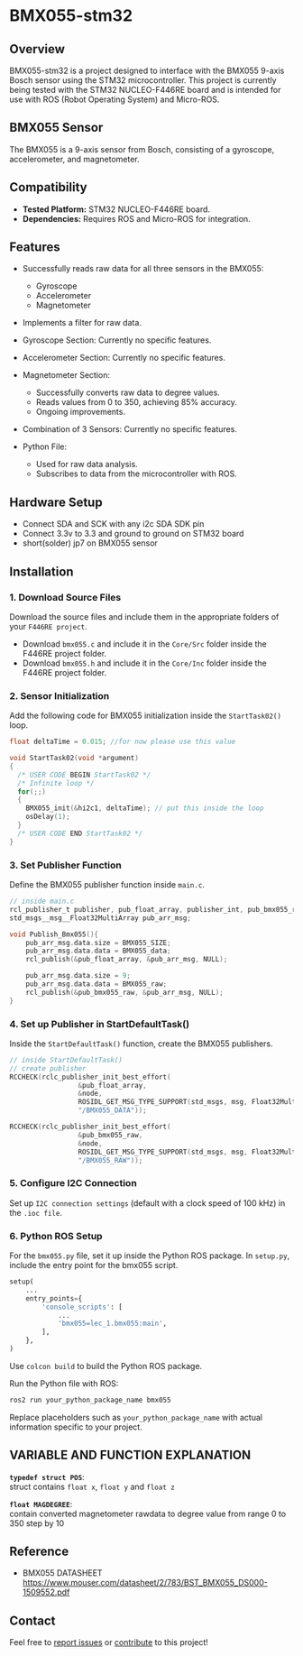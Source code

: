 # BMX055-stm32

## Overview

BMX055-stm32 is a project designed to interface with the BMX055 9-axis Bosch sensor using the STM32 microcontroller. This project is currently being tested with the STM32 NUCLEO-F446RE board and is intended for use with ROS (Robot Operating System) and Micro-ROS.

## BMX055 Sensor

The BMX055 is a 9-axis sensor from Bosch, consisting of a gyroscope, accelerometer, and magnetometer.

## Compatibility

- **Tested Platform:** STM32 NUCLEO-F446RE board.
- **Dependencies:** Requires ROS and Micro-ROS for integration.

## Features

- Successfully reads raw data for all three sensors in the BMX055:
  - Gyroscope
  - Accelerometer
  - Magnetometer

- Implements a filter for raw data.

- Gyroscope Section: Currently no specific features.

- Accelerometer Section: Currently no specific features.

- Magnetometer Section:
  - Successfully converts raw data to degree values.
  - Reads values from 0 to 350, achieving 85% accuracy.
  - Ongoing improvements.

- Combination of 3 Sensors: Currently no specific features.

- Python File:
  - Used for raw data analysis.
  - Subscribes to data from the microcontroller with ROS.

## Hardware Setup

- Connect SDA and SCK with any i2c SDA SDK pin
- Connect 3.3v to 3.3 and ground to ground on STM32 board
- short(solder) jp7 on BMX055 sensor


## Installation

### 1. Download Source Files

Download the source files and include them in the appropriate folders of your `F446RE project`.

- Download `bmx055.c` and include it in the `Core/Src` folder inside the F446RE project folder.
- Download `bmx055.h` and include it in the `Core/Inc` folder inside the F446RE project folder.

### 2. Sensor Initialization 

Add the following code for BMX055 initialization inside the `StartTask02()` loop.

```c
float deltaTime = 0.015; //for now please use this value

void StartTask02(void *argument)
{
  /* USER CODE BEGIN StartTask02 */
  /* Infinite loop */
  for(;;)
  {
    BMX055_init(&hi2c1, deltaTime); // put this inside the loop
    osDelay(1);
  }
  /* USER CODE END StartTask02 */
}
```

### 3. Set Publisher Function

Define the BMX055 publisher function inside `main.c`.

```c
// inside main.c
rcl_publisher_t publisher, pub_float_array, publisher_int, pub_bmx055_raw;
std_msgs__msg__Float32MultiArray pub_arr_msg;

void Publish_Bmx055(){
    pub_arr_msg.data.size = BMX055_SIZE;
    pub_arr_msg.data.data = BMX055_data;
    rcl_publish(&pub_float_array, &pub_arr_msg, NULL);

    pub_arr_msg.data.size = 9;
    pub_arr_msg.data.data = BMX055_raw;
    rcl_publish(&pub_bmx055_raw, &pub_arr_msg, NULL);
}
```

### 4. Set up Publisher in StartDefaultTask()

Inside the ```StartDefaultTask()``` function, create the BMX055 publishers.

```c
// inside StartDefaultTask()
// create publisher
RCCHECK(rclc_publisher_init_best_effort(
                 &pub_float_array,
                 &node,
                 ROSIDL_GET_MSG_TYPE_SUPPORT(std_msgs, msg, Float32MultiArray),
                 "/BMX055_DATA"));

RCCHECK(rclc_publisher_init_best_effort(
                 &pub_bmx055_raw,
                 &node,
                 ROSIDL_GET_MSG_TYPE_SUPPORT(std_msgs, msg, Float32MultiArray),
                 "/BMX055_RAW"));
```

### 5. Configure I2C Connection

Set up `I2C connection settings` (default with a clock speed of 100 kHz) in the `.ioc file`.

### 6. Python ROS Setup

For the `bmx055.py` file, set it up inside the Python ROS package. In `setup.py`, include the entry point for the bmx055 script.

```python
setup(
    ...
    entry_points={
        'console_scripts': [
            ...
            'bmx055=lec_1.bmx055:main',
        ],
    },
)
```

Use ```colcon build``` to build the Python ROS package.

Run the Python file with ROS:

```bash
ros2 run your_python_package_name bmx055
```

Replace placeholders such as `your_python_package_name` with actual information specific to your project.

## VARIABLE AND FUNCTION EXPLANATION

**`typedef struct POS`**:  
struct contains `float x`, `float y` and `float z`

**`float MAGDEGREE`**:  
contain converted magnetometer rawdata to degree value from range 0 to 350 step by 10

## Reference

- BMX055 DATASHEET https://www.mouser.com/datasheet/2/783/BST_BMX055_DS000-1509552.pdf

## Contact

Feel free to [report issues](https://github.com/yourusername/BMX055-stm32/issues) or [contribute](https://github.com/yourusername/BMX055-stm32/pulls) to this project!
